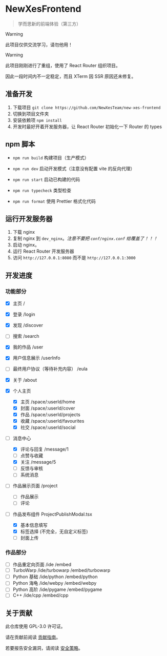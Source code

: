 # NewXesFrontend

> 学而思新的前端体验（第三方）

> [!WARNING]
> 此项目仅供交流学习，请勿他用！

> [!WARNING]
> 此项目刚刚进行了重组，使用了 React Router 组织项目。
>
> 因此一段时间内不一定稳定，而且 XTerm 因 SSR 原因还未修复。

## 准备开发

1. 下载项目 `git clone https://github.com/NewXesTeam/new-xes-frontend`
2. 切换到项目文件夹
3. 安装依赖项 `npm install`
4. 开发时最好开着开发服务器，让 React Router 初始化一下 Router 的 types

## npm 脚本

- `npm run build` 构建项目（生产模式）
- `npm run dev` 启动开发模式（注意没有配置 vite 的反向代理）
- `npm run start` 启动已构建的代码

- `npm run typecheck` 类型检查
- `npm run format` 使用 Prettier 格式化代码

## 运行开发服务器

1. 下载 nginx
2. 复制 nginx 到 `dev_nginx`。_注意不要把 `conf/nginx.conf` 给覆盖了！！！_
3. 启动 nginx。
4. 运行 React Router 开发服务器
5. 访问 `http://127.0.0.1:8080` 而不是 `http://127.0.0.1:3000`

## 开发进度

### 功能部分

- [x] 主页 /
- [x] 登录 /login
- [x] 发现 /discover
- [ ] 搜索 /search
- [x] 我的作品 /user
- [x] 用户信息展示 /userInfo
- [ ] 最终用户协议（等待补充内容） /eula
- [x] 关于 /about

- [x] 个人主页

    - [x] 主页 /space/:userId/home
    - [x] 封面 /space/:userId/cover
    - [x] 作品 /space/:userId/projects
    - [x] 收藏 /space/:userId/favourites
    - [x] 社交 /space/:userId/social

- [ ] 消息中心

    - [x] 评论与回复 /message/1
    - [ ] 点赞与收藏
    - [x] 关注 /message/5
    - [ ] 反馈与审核
    - [ ] 系统消息

- [ ] 作品展示页面 /project

    - [ ] 作品展示
    - [ ] 评论

- [ ] 作品发布组件 ProjectPublishModal.tsx

    - [x] 基本信息填写
    - [x] 标签选择 (不完全，无自定义标签)
    - [ ] 封面上传

### 作品部分

- [ ] 作品重定向页面 /ide /embed
- [ ] TurboWarp /ide/turbowarp /embed/turbowarp
- [ ] Python 基础 /ide/python /embed/python
- [ ] Python 海龟 /ide/webpy /embed/webpy
- [ ] Python 高阶 /ide/pygame /embed/pygame
- [ ] C++ /ide/cpp /embed/cpp

## 关于贡献

此仓库使用 GPL-3.0 许可证。

请在贡献前阅读 [贡献指南](CONTRIBUTING.md)。

若要报告安全漏洞，请阅读 [安全策略](SECURITY.md)。
